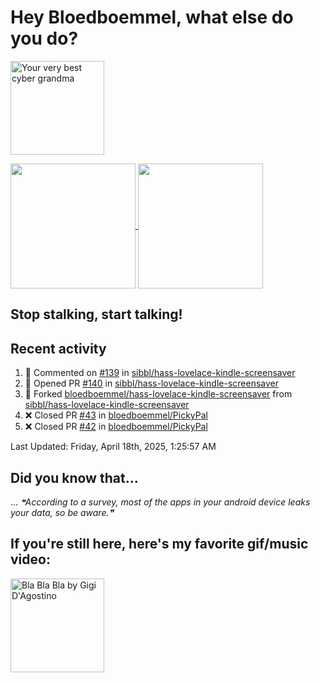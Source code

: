 # Hey Bloedboemmel, what else do you do? 
<p float="left" >
  <img alt="Your very best cyber grandma" src="https://thekenyonthrill.files.wordpress.com/2013/10/44-grandma-computer-e1381195849436.jpg" height="150px"/>
</p>

<a href="https://github.com/bloedboemmel">
  <img align="center" src="https://letstrys-bloedboemmel.vercel.app/api/?username=bloedboemmel&show_icons=true&theme=radical" height="200"/>
  
</a>

<a href="https://github.com/bloedboemmel">
  <img align="center" src="https://letstrys-bloedboemmel.vercel.app/api/top-langs/?username=bloedboemmel&theme=radical"  height="200"/>
</a>


## Stop stalking, start talking!
## Recent activity
<!--RECENT_ACTIVITY:start-->
1. 💬 Commented on [#139](https://github.com/sibbl/hass-lovelace-kindle-screensaver/issues/139#issuecomment-2666185788) in [sibbl/hass-lovelace-kindle-screensaver](https://github.com/sibbl/hass-lovelace-kindle-screensaver)
2. 💪 Opened PR [#140](https://github.com/sibbl/hass-lovelace-kindle-screensaver/pull/140) in [sibbl/hass-lovelace-kindle-screensaver](https://github.com/sibbl/hass-lovelace-kindle-screensaver)
3. 🔱 Forked [bloedboemmel/hass-lovelace-kindle-screensaver](https://github.com/bloedboemmel/hass-lovelace-kindle-screensaver) from [sibbl/hass-lovelace-kindle-screensaver](https://github.com/sibbl/hass-lovelace-kindle-screensaver)
4. ❌ Closed PR [#43](https://github.com/bloedboemmel/PickyPal/pull/43) in [bloedboemmel/PickyPal](https://github.com/bloedboemmel/PickyPal)
5. ❌ Closed PR [#42](https://github.com/bloedboemmel/PickyPal/pull/42) in [bloedboemmel/PickyPal](https://github.com/bloedboemmel/PickyPal)
<!--RECENT_ACTIVITY:end-->

<!--RECENT_ACTIVITY:last_update-->
Last Updated: Friday, April 18th, 2025, 1:25:57 AM
<!--RECENT_ACTIVITY:last_update_end-->


## Did you know that...
... <!--STARTS_HERE_QUOTE_README-->
<i>❝According to a survey, most of the apps in your android device leaks your data, so be aware.❞</i>
<!--ENDS_HERE_QUOTE_README-->


## If you're still here, here's my favorite gif/music video:

<a href="https://www.youtube.com/watch?v=Hrph2EW9VjY">
  <img alt="Bla Bla Bla by Gigi D'Agostino" src="../img/BlaBlaBla.gif" height="150px"/>
</a>
